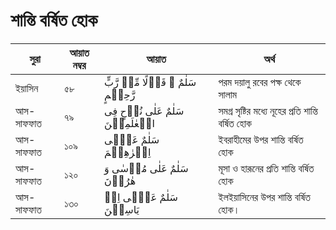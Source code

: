 # শান্তি বর্ষিত হোক
|সুরা|আয়াত নম্বর|আয়াত|অর্থ|
|---|---|---|---|
|ইয়াসিন|৫৮| سَلٰمٌ ۟ قَوۡلًا مِّنۡ رَّبٍّ رَّحِیۡمٍ|পরম দয়ালু রবের পক্ষ থেকে সালাম|
|আস-সাফফাত|৭৯|سَلٰمٌ عَلٰی نُوۡحٍ فِی الۡعٰلَمِیۡنَ|সমগ্র সৃষ্টির মধ্যে নূহের প্রতি শান্তি বর্ষিত হোক| 
|আস-সাফফাত|১০৯| سَلٰمٌ عَلٰۤی اِبۡرٰهِیۡمَ|ইবরাহীমের উপর শান্তি বৰ্ষিত হোক|
|আস-সাফফাত|১২০| سَلٰمٌ عَلٰی مُوۡسٰی وَ هٰرُوۡنَ|মূসা ও হারূনের প্রতি শান্তি বর্ষিত হোক|
|আস-সাফফাত|১৩০|    سَلٰمٌ عَلٰۤی اِلۡ یَاسِیۡنَ|ইলইয়াসিনের উপর শান্তি বৰ্ষিত হোক।|

